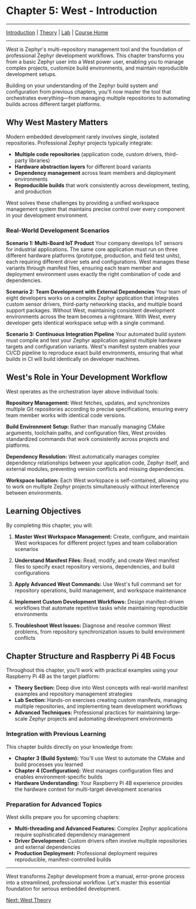 # Chapter 5: West - Introduction

---
[Introduction](./README.md) | [Theory](./theory.md) | [Lab](./lab.md) | [Course Home](../README.md)

---

West is Zephyr's multi-repository management tool and the foundation of professional Zephyr development workflows. This chapter transforms you from a basic Zephyr user into a West power user, enabling you to manage complex projects, customize build environments, and maintain reproducible development setups.

Building on your understanding of the Zephyr build system and configuration from previous chapters, you'll now master the tool that orchestrates everything—from managing multiple repositories to automating builds across different target platforms.

## Why West Mastery Matters

Modern embedded development rarely involves single, isolated repositories. Professional Zephyr projects typically integrate:

- **Multiple code repositories** (application code, custom drivers, third-party libraries)
- **Hardware abstraction layers** for different board variants
- **Dependency management** across team members and deployment environments
- **Reproducible builds** that work consistently across development, testing, and production

West solves these challenges by providing a unified workspace management system that maintains precise control over every component in your development environment.

### Real-World Development Scenarios

**Scenario 1: Multi-Board IoT Product**
Your company develops IoT sensors for industrial applications. The same core application must run on three different hardware platforms (prototype, production, and field test units), each requiring different driver sets and configurations. West manages these variants through manifest files, ensuring each team member and deployment environment uses exactly the right combination of code and dependencies.

**Scenario 2: Team Development with External Dependencies**
Your team of eight developers works on a complex Zephyr application that integrates custom sensor drivers, third-party networking stacks, and multiple board support packages. Without West, maintaining consistent development environments across the team becomes a nightmare. With West, every developer gets identical workspace setup with a single command.

**Scenario 3: Continuous Integration Pipeline**
Your automated build system must compile and test your Zephyr application against multiple hardware targets and configuration variants. West's manifest system enables your CI/CD pipeline to reproduce exact build environments, ensuring that what builds in CI will build identically on developer machines.

## West's Role in Your Development Workflow

West operates as the orchestration layer above individual tools:

**Repository Management:** West fetches, updates, and synchronizes multiple Git repositories according to precise specifications, ensuring every team member works with identical code versions.

**Build Environment Setup:** Rather than manually managing CMake arguments, toolchain paths, and configuration files, West provides standardized commands that work consistently across projects and platforms.

**Dependency Resolution:** West automatically manages complex dependency relationships between your application code, Zephyr itself, and external modules, preventing version conflicts and missing dependencies.

**Workspace Isolation:** Each West workspace is self-contained, allowing you to work on multiple Zephyr projects simultaneously without interference between environments.

## Learning Objectives

By completing this chapter, you will:

1. **Master West Workspace Management:** Create, configure, and maintain West workspaces for different project types and team collaboration scenarios

2. **Understand Manifest Files:** Read, modify, and create West manifest files to specify exact repository versions, dependencies, and build configurations

3. **Apply Advanced West Commands:** Use West's full command set for repository operations, build management, and workspace maintenance

4. **Implement Custom Development Workflows:** Design manifest-driven workflows that automate repetitive tasks while maintaining reproducible environments

5. **Troubleshoot West Issues:** Diagnose and resolve common West problems, from repository synchronization issues to build environment conflicts

## Chapter Structure and Raspberry Pi 4B Focus

Throughout this chapter, you'll work with practical examples using your Raspberry Pi 4B as the target platform:

- **Theory Section:** Deep dive into West concepts with real-world manifest examples and repository management strategies
- **Lab Section:** Hands-on exercises creating custom manifests, managing multiple repositories, and implementing team development workflows
- **Advanced Techniques:** Professional practices for maintaining large-scale Zephyr projects and automating development environments

### Integration with Previous Learning

This chapter builds directly on your knowledge from:

- **Chapter 3 (Build System):** You'll use West to automate the CMake and build processes you learned
- **Chapter 4 (Configuration):** West manages configuration files and enables environment-specific builds
- **Hardware Understanding:** Your Raspberry Pi 4B experience provides the hardware context for multi-target development scenarios

### Preparation for Advanced Topics

West skills prepare you for upcoming chapters:

- **Multi-threading and Advanced Features:** Complex Zephyr applications require sophisticated dependency management
- **Driver Development:** Custom drivers often involve multiple repositories and external dependencies
- **Production Deployment:** Professional deployment requires reproducible, manifest-controlled builds

---

West transforms Zephyr development from a manual, error-prone process into a streamlined, professional workflow. Let's master this essential foundation for serious embedded development.

[Next: West Theory](./theory.md)
